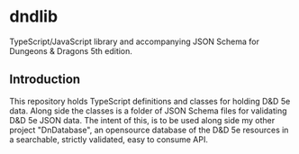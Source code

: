 # dndlib

TypeScript/JavaScript library and accompanying JSON Schema for Dungeons &amp; Dragons 5th edition.

## Introduction

This repository holds TypeScript definitions and classes for holding D&D 5e data. Along side the classes is a folder
of JSON Schema files for validating D&D 5e JSON data. The intent of this, is to be used along side my other project
"DnDatabase", an opensource database of the D&D 5e resources in a searchable, strictly validated, easy to consume
API.
